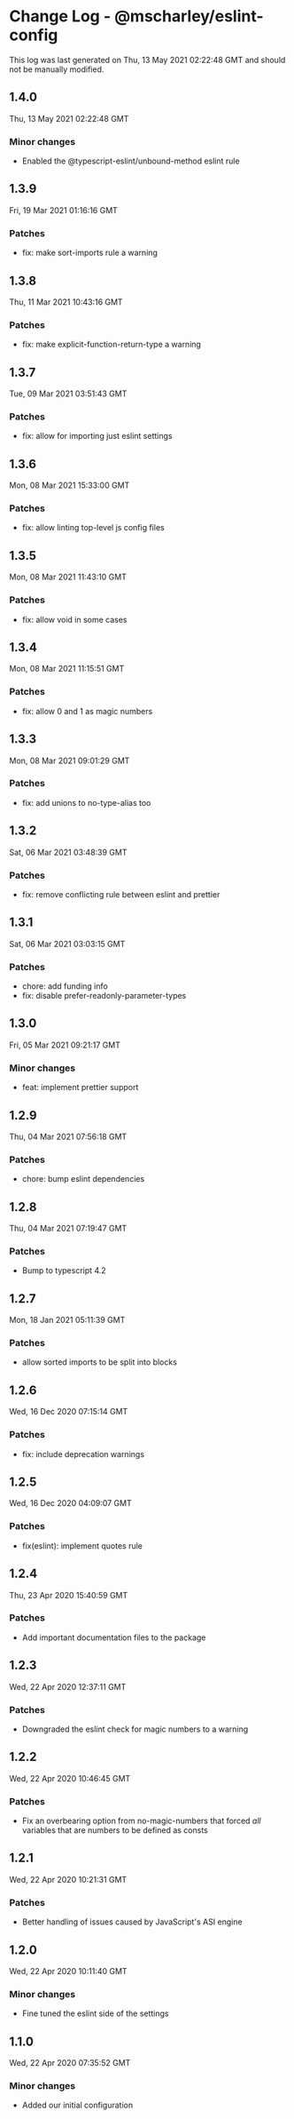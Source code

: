 # Change Log - @mscharley/eslint-config

This log was last generated on Thu, 13 May 2021 02:22:48 GMT and should not be manually modified.

## 1.4.0
Thu, 13 May 2021 02:22:48 GMT

### Minor changes

- Enabled the @typescript-eslint/unbound-method eslint rule

## 1.3.9
Fri, 19 Mar 2021 01:16:16 GMT

### Patches

- fix: make sort-imports rule a warning

## 1.3.8
Thu, 11 Mar 2021 10:43:16 GMT

### Patches

- fix: make explicit-function-return-type a warning

## 1.3.7
Tue, 09 Mar 2021 03:51:43 GMT

### Patches

- fix: allow for importing just eslint settings

## 1.3.6
Mon, 08 Mar 2021 15:33:00 GMT

### Patches

- fix: allow linting top-level js config files

## 1.3.5
Mon, 08 Mar 2021 11:43:10 GMT

### Patches

- fix: allow void in some cases

## 1.3.4
Mon, 08 Mar 2021 11:15:51 GMT

### Patches

- fix: allow 0 and 1 as magic numbers

## 1.3.3
Mon, 08 Mar 2021 09:01:29 GMT

### Patches

- fix: add unions to no-type-alias too

## 1.3.2
Sat, 06 Mar 2021 03:48:39 GMT

### Patches

- fix: remove conflicting rule between eslint and prettier

## 1.3.1
Sat, 06 Mar 2021 03:03:15 GMT

### Patches

- chore: add funding info
- fix: disable prefer-readonly-parameter-types

## 1.3.0
Fri, 05 Mar 2021 09:21:17 GMT

### Minor changes

- feat: implement prettier support

## 1.2.9
Thu, 04 Mar 2021 07:56:18 GMT

### Patches

- chore: bump eslint dependencies

## 1.2.8
Thu, 04 Mar 2021 07:19:47 GMT

### Patches

- Bump to typescript 4.2

## 1.2.7
Mon, 18 Jan 2021 05:11:39 GMT

### Patches

- allow sorted imports to be split into blocks

## 1.2.6
Wed, 16 Dec 2020 07:15:14 GMT

### Patches

- fix: include deprecation warnings

## 1.2.5
Wed, 16 Dec 2020 04:09:07 GMT

### Patches

- fix(eslint): implement quotes rule

## 1.2.4
Thu, 23 Apr 2020 15:40:59 GMT

### Patches

- Add important documentation files to the package

## 1.2.3
Wed, 22 Apr 2020 12:37:11 GMT

### Patches

- Downgraded the eslint check for magic numbers to a warning

## 1.2.2
Wed, 22 Apr 2020 10:46:45 GMT

### Patches

- Fix an overbearing option from no-magic-numbers that forced *all* variables that are numbers to be defined as consts

## 1.2.1
Wed, 22 Apr 2020 10:21:31 GMT

### Patches

- Better handling of issues caused by JavaScript's ASI engine

## 1.2.0
Wed, 22 Apr 2020 10:11:40 GMT

### Minor changes

- Fine tuned the eslint side of the settings

## 1.1.0
Wed, 22 Apr 2020 07:35:52 GMT

### Minor changes

- Added our initial configuration

